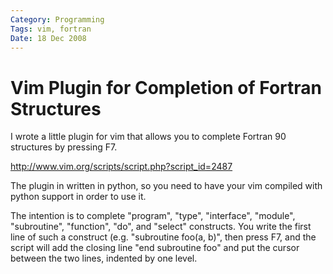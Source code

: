 ```yaml
---
Category: Programming
Tags: vim, fortran
Date: 18 Dec 2008
---
```


# Vim Plugin for Completion of Fortran Structures

I wrote a little plugin for vim that allows you to complete Fortran 90
structures by pressing F7.

<http://www.vim.org/scripts/script.php?script_id=2487>

The plugin in written in python, so you need to have your vim compiled with
python support in order to use it.

The intention is to complete "program", "type", "interface", "module",
"subroutine", "function", "do", and "select" constructs. You write the first
line of such a construct (e.g. "subroutine foo(a, b)", then press F7, and the
script will add the closing line "end subroutine foo" and put the cursor
between the two lines, indented by one level.

[1]: http://www.vim.org/scripts/script.php?script_id=2487
